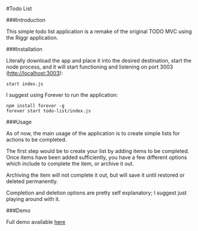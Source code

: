 #Todo List

###Introduction

This simple todo list application is a remake of the original TODO MVC using the Riggr application.

###Installation

Literally download the app and place it into the desired destination, start the node process, and it will start functioning and listening on port 3003 ([http://localhost:3003](http://localhost:3003)):

```
start index.js
```

I suggest using Forever to run the application:

```
npm install forever -g
forever start todo-list/index.js
```

###Usage

As of now, the main usage of the application is to create simple lists for actions to be completed.

The first step would be to create your list by adding items to be completed. Once items have been added sufficiently, you have a few different options which include to complete the item, or archive it out. 

Archiving the item will not complete it out, but will save it until restored or deleted permanently.

Completion and deletion options are pretty self explanatory; I suggest just playing around with it.

###Demo

Full demo available [here](http://todo.bekeris.info)
